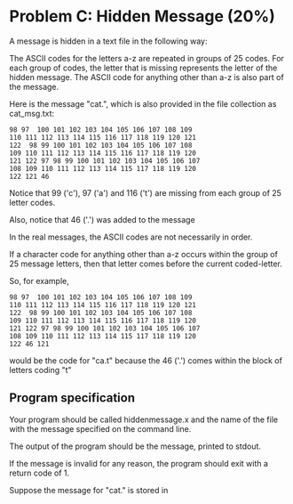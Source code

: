 # Problem C: Hidden Message (20%)

A message is hidden in a text file in the following way:

The ASCII codes for the letters a-z are repeated in groups
of 25 codes. For each group of codes, the letter that is 
missing represents the letter of the hidden message. The
ASCII code for anything other than a-z is also part of the
message.

Here is the message "cat.", which is also provided
in the file collection as cat_msg.txt:

```
98 97  100 101 102 103 104 105 106 107 108 109 
110 111 112 113 114 115 116 117 118 119 120 121 
122  98 99 100 101 102 103 104 105 106 107 108 
109 110 111 112 113 114 115 116 117 118 119 120 
121 122 97 98 99 100 101 102 103 104 105 106 107 
108 109 110 111 112 113 114 115 117 118 119 120 
122 121 46 
```


Notice that 99 ('c'), 97 ('a') and 116 ('t') are missing from each group of 25 letter codes.

Also, notice that 46 ('.') was added to the 
message 

In the real messages, the ASCII codes are not necessarily in order.

If a character code for anything other than a-z occurs
within the group of 25 message letters, then that letter comes before the current coded-letter.

So, for example,

```
98 97  100 101 102 103 104 105 106 107 108 109 
110 111 112 113 114 115 116 117 118 119 120 121 
122  98 99 100 101 102 103 104 105 106 107 108 
109 110 111 112 113 114 115 116 117 118 119 120 
121 122 97 98 99 100 101 102 103 104 105 106 107 
108 109 110 111 112 113 114 115 117 118 119 120 
122 46 121
```

would be the code for "ca.t" because the 46 ('.')
comes  within the block of letters coding "t"


## Program specification

Your program should be called hiddenmessage.x 
and the name of the file  with the message specified on the command line.

The output of the program should be the message, printed to stdout.

If the message is invalid for any reason, the program
should exit with a return code of 1.

Suppose the message for "cat." is stored in 

